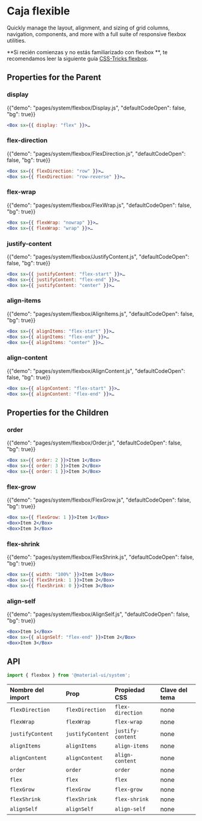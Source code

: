 # Caja flexible

<p class="description">Quickly manage the layout, alignment, and sizing of grid columns, navigation, components, and more with a full suite of responsive flexbox utilities.</p>

**Si recién comienzas y no estás familiarizado con flexbox **, te recomendamos leer la siguiente guía [CSS-Tricks flexbox](https://css-tricks.com/snippets/css/a-guide-to-flexbox/).

## Properties for the Parent

### display

{{"demo": "pages/system/flexbox/Display.js", "defaultCodeOpen": false, "bg": true}}

```jsx
<Box sx={{ display: "flex" }}>…
```

### flex-direction

{{"demo": "pages/system/flexbox/FlexDirection.js", "defaultCodeOpen": false, "bg": true}}

```jsx
<Box sx={{ flexDirection: "row" }}>…
<Box sx={{ flexDirection: "row-reverse" }}>…
```

### flex-wrap

{{"demo": "pages/system/flexbox/FlexWrap.js", "defaultCodeOpen": false, "bg": true}}

```jsx
<Box sx={{ flexWrap: "nowrap" }}>…
<Box sx={{ flexWrap: "wrap" }}>…
```

### justify-content

{{"demo": "pages/system/flexbox/JustifyContent.js", "defaultCodeOpen": false, "bg": true}}

```jsx
<Box sx={{ justifyContent: "flex-start" }}>…
<Box sx={{ justifyContent: "flex-end" }}>…
<Box sx={{ justifyContent: "center" }}>…
```

### align-items

{{"demo": "pages/system/flexbox/AlignItems.js", "defaultCodeOpen": false, "bg": true}}

```jsx
<Box sx={{ alignItems: "flex-start" }}>…
<Box sx={{ alignItems: "flex-end" }}>…
<Box sx={{ alignItems: "center" }}>…
```

### align-content

{{"demo": "pages/system/flexbox/AlignContent.js", "defaultCodeOpen": false, "bg": true}}

```jsx
<Box sx={{ alignContent: "flex-start" }}>…
<Box sx={{ alignContent: "flex-end" }}>…
```

## Properties for the Children

### order

{{"demo": "pages/system/flexbox/Order.js", "defaultCodeOpen": false, "bg": true}}

```jsx
<Box sx={{ order: 2 }}>Item 1</Box>
<Box sx={{ order: 3 }}>Item 2</Box>
<Box sx={{ order: 1 }}>Item 3</Box>
```

### flex-grow

{{"demo": "pages/system/flexbox/FlexGrow.js", "defaultCodeOpen": false, "bg": true}}

```jsx
<Box sx={{ flexGrow: 1 }}>Item 1</Box>
<Box>Item 2</Box>
<Box>Item 3</Box>
```

### flex-shrink

{{"demo": "pages/system/flexbox/FlexShrink.js", "defaultCodeOpen": false, "bg": true}}

```jsx
<Box sx={{ width: "100%" }}>Item 1</Box>
<Box sx={{ flexShrink: 1 }}>Item 2</Box>
<Box sx={{ flexShrink: 0 }}>Item 3</Box>
```

### align-self

{{"demo": "pages/system/flexbox/AlignSelf.js", "defaultCodeOpen": false, "bg": true}}

```jsx
<Box>Item 1</Box>
<Box sx={{ alignSelf: "flex-end" }}>Item 2</Box>
<Box>Item 3</Box>
```

## API

```js
import { flexbox } from '@material-ui/system';
```

| Nombre del import | Prop             | Propiedad CSS     | Clave del tema |
|:----------------- |:---------------- |:----------------- |:-------------- |
| `flexDirection`   | `flexDirection`  | `flex-direction`  | none           |
| `flexWrap`        | `flexWrap`       | `flex-wrap`       | none           |
| `justifyContent`  | `justifyContent` | `justify-content` | none           |
| `alignItems`      | `alignItems`     | `align-items`     | none           |
| `alignContent`    | `alignContent`   | `align-content`   | none           |
| `order`           | `order`          | `order`           | none           |
| `flex`            | `flex`           | `flex`            | none           |
| `flexGrow`        | `flexGrow`       | `flex-grow`       | none           |
| `flexShrink`      | `flexShrink`     | `flex-shrink`     | none           |
| `alignSelf`       | `alignSelf`      | `align-self`      | none           |
